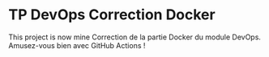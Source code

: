 # TP DevOps Correction Docker
This project is now mine
Correction de la partie Docker du module DevOps. Amusez-vous bien avec GitHub Actions !
